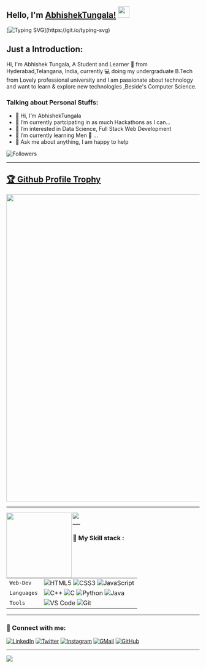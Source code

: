 
## Hello, I'm [AbhishekTungala!](https://google.com) <img src="https://raw.githubusercontent.com/MartinHeinz/MartinHeinz/master/wave.gif" width="30px"> 
[![Typing SVG](https://readme-typing-svg.herokuapp.com?size=23&color=1CB843&lines=I'm+Data+Analyst+;and+UI/UX+Developer!)](https://git.io/typing-svg)
    
## Just a Introduction:

Hi, I'm Abhishek Tungala, A Student and Learner 🚀 from Hyderabad,Telangana, India, currently 💻 doing my undergraduate B.Tech from Lovely professional university and I am passionate about technology and want to learn & explore new technologies ,Beside's Computer Science.


### Talking about Personal Stuffs:

- 👋 Hi, I’m AbhishekTungala
- 👀 I’m currently partcipating in as much Hackathons as I can...
- 👀 I’m interested in Data Science, Full Stack Web Development
- 🌱 I’m currently learning Men 🤟 ...
- 💬 Ask me about anything, I am happy to help

![Followers](https://img.shields.io/github/followers/AbhishekTungala?style=plastic&color=white=FOLLOWERS)
___

<a href="https://github.com/AbhishekTungala/github-profile-trophy"><h2>🏆 Github Profile Trophy</h2></a>
<a href="https://github.com/AbhishekTungala/github-profile-trophy">
  <img width=800 src="https://github-profile-trophy.vercel.app/?username=AbhishekTungala&column=8&theme=gruvbox&no-frame=true"/>
</a>


---

<div>
  <img height="170" align="left" src="https://github-readme-stats.vercel.app/api?username=AbhishekTungala&count_private=true&include_all_commits=true" />
  <img src="https://github-readme-stats.vercel.app/api/top-langs/?username=AbhishekTungala&layout=compact" />
</div>
___ 


### 🍁 My Skill stack :

|               |           |
|       ---     |    ---    |
| `Web-Dev`     | ![HTML5](https://img.shields.io/badge/-HTML5-CC2400?style=for-the-badge&logo=html5&logoColor=white) ![CSS3](https://img.shields.io/badge/-CSS3-E24800?style=for-the-badge&logo=css3) ![JavaScript](https://img.shields.io/badge/-JavaScript-FE7601?style=for-the-badge&logo=javascript) |
| `Languages`   | ![C++](https://img.shields.io/badge/-C++-034D9A?style=for-the-badge&logo=c%2B%2B) ![C](https://img.shields.io/badge/-C-034D9A?style=for-the-badge&logo=c%2B%2B) ![Python](https://img.shields.io/badge/-Python-1F65AC?style=for-the-badge&logo=Python&logoColor=white) ![Java](https://img.shields.io/badge/-Java-1F65AC?style=for-the-badge&logo=Java&logoColor=white) |
| `Tools`       | ![VS Code](https://img.shields.io/badge/Visual_Studio_Code-5D1A60?style=for-the-badge&logo=visual%20studio%20code&logoColor=white) ![Git](https://img.shields.io/badge/Git-682181?style=for-the-badge&logo=git&logoColor=white) |
___  

### 🤝 Connect with me:

[![LinkedIn](https://img.shields.io/badge/LinkedIn-0077B5?style=for-the-badge&logo=linkedin&logoColor=white)](https://www.linkedin.com/in/abhishek-tungala-bb46a2220)
[![Twitter](https://img.shields.io/badge/Twitter-1DA1F2?style=for-the-badge&logo=twitter&logoColor=white)](https://twitter.com/abhishektungala)
[![Instagram](https://img.shields.io/badge/Instagram-E4405F?style=for-the-badge&logo=instagram&logoColor=white)](https://www.instagram.com/_.abhi._.1212._/)
[![GMail](https://img.shields.io/badge/Gmail-D14836?style=for-the-badge&logo=gmail&logoColor=white)](mailto:abhishektungala1212@gmail.com)
[![GitHub](https://img.shields.io/badge/GitHub-100000?style=for-the-badge&logo=github&logoColor=white)](https://github.com/AbhishekTungala)
___ 

![](https://raw.githubusercontent.com/halfrost/halfrost/master/icons/header_.png)
